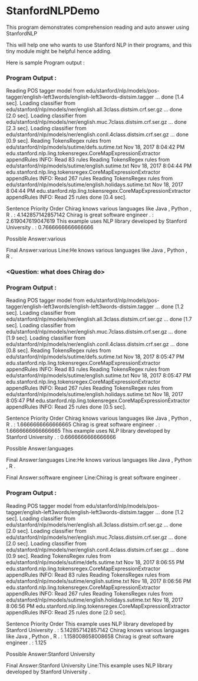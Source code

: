 
# StanfordNLPDemo
This program demonstrates comprehension reading and auto answer using StanfordNLP

This will help one who wants to use Stanford NLP in their programs, and this tiny module might be helpful hence adding.

Here is sample Program output :

### <Question : What software languages Chirag know>

### Program Output :

Reading POS tagger model from edu/stanford/nlp/models/pos-tagger/english-left3words/english-left3words-distsim.tagger ... done [1.4 sec].
Loading classifier from edu/stanford/nlp/models/ner/english.all.3class.distsim.crf.ser.gz ... done [2.0 sec].
Loading classifier from edu/stanford/nlp/models/ner/english.muc.7class.distsim.crf.ser.gz ... done [2.3 sec].
Loading classifier from edu/stanford/nlp/models/ner/english.conll.4class.distsim.crf.ser.gz ... done [0.9 sec].
Reading TokensRegex rules from edu/stanford/nlp/models/sutime/defs.sutime.txt
Nov 18, 2017 8:04:42 PM edu.stanford.nlp.ling.tokensregex.CoreMapExpressionExtractor appendRules
INFO: Read 83 rules
Reading TokensRegex rules from edu/stanford/nlp/models/sutime/english.sutime.txt
Nov 18, 2017 8:04:44 PM edu.stanford.nlp.ling.tokensregex.CoreMapExpressionExtractor appendRules
INFO: Read 267 rules
Reading TokensRegex rules from edu/stanford/nlp/models/sutime/english.holidays.sutime.txt
Nov 18, 2017 8:04:44 PM edu.stanford.nlp.ling.tokensregex.CoreMapExpressionExtractor appendRules
INFO: Read 25 rules
done [0.4 sec].

Sentence Priority Order
Chirag knows various languages like Java , Python , R . : 4.142857142857142
Chirag is great software engineer . : 2.619047619047619
This example uses NLP library developed by Stanford University . : 0.7666666666666666

Possible Answer:various

Final Answer:various
Line:He knows various languages like Java , Python , R .



### <Question: what does Chirag do>

### Program Output :

Reading POS tagger model from edu/stanford/nlp/models/pos-tagger/english-left3words/english-left3words-distsim.tagger ... done [1.2 sec].
Loading classifier from edu/stanford/nlp/models/ner/english.all.3class.distsim.crf.ser.gz ... done [1.7 sec].
Loading classifier from edu/stanford/nlp/models/ner/english.muc.7class.distsim.crf.ser.gz ... done [1.9 sec].
Loading classifier from edu/stanford/nlp/models/ner/english.conll.4class.distsim.crf.ser.gz ... done [0.8 sec].
Reading TokensRegex rules from edu/stanford/nlp/models/sutime/defs.sutime.txt
Nov 18, 2017 8:05:47 PM edu.stanford.nlp.ling.tokensregex.CoreMapExpressionExtractor appendRules
INFO: Read 83 rules
Reading TokensRegex rules from edu/stanford/nlp/models/sutime/english.sutime.txt
Nov 18, 2017 8:05:47 PM edu.stanford.nlp.ling.tokensregex.CoreMapExpressionExtractor appendRules
INFO: Read 267 rules
Reading TokensRegex rules from edu/stanford/nlp/models/sutime/english.holidays.sutime.txt
Nov 18, 2017 8:05:47 PM edu.stanford.nlp.ling.tokensregex.CoreMapExpressionExtractor appendRules
INFO: Read 25 rules
done [0.5 sec].

Sentence Priority Order
Chirag knows various languages like Java , Python , R . : 1.6666666666666665
Chirag is great software engineer . : 1.6666666666666665
This example uses NLP library developed by Stanford University . : 0.6666666666666666

Possible Answer:languages

Final Answer:languages
Line:He knows various languages like Java , Python , R .

Final Answer:software engineer
Line:Chirag is great software engineer .



### <Question : Who developed the library of NLP used here>

### Program Output :

Reading POS tagger model from edu/stanford/nlp/models/pos-tagger/english-left3words/english-left3words-distsim.tagger ... done [1.2 sec].
Loading classifier from edu/stanford/nlp/models/ner/english.all.3class.distsim.crf.ser.gz ... done [2.0 sec].
Loading classifier from edu/stanford/nlp/models/ner/english.muc.7class.distsim.crf.ser.gz ... done [2.0 sec].
Loading classifier from edu/stanford/nlp/models/ner/english.conll.4class.distsim.crf.ser.gz ... done [0.9 sec].
Reading TokensRegex rules from edu/stanford/nlp/models/sutime/defs.sutime.txt
Nov 18, 2017 8:06:55 PM edu.stanford.nlp.ling.tokensregex.CoreMapExpressionExtractor appendRules
INFO: Read 83 rules
Reading TokensRegex rules from edu/stanford/nlp/models/sutime/english.sutime.txt
Nov 18, 2017 8:06:56 PM edu.stanford.nlp.ling.tokensregex.CoreMapExpressionExtractor appendRules
INFO: Read 267 rules
Reading TokensRegex rules from edu/stanford/nlp/models/sutime/english.holidays.sutime.txt
Nov 18, 2017 8:06:56 PM edu.stanford.nlp.ling.tokensregex.CoreMapExpressionExtractor appendRules
INFO: Read 25 rules
done [2.0 sec].

Sentence Priority Order
This example uses NLP library developed by Stanford University . : 5.142857142857142
Chirag knows various languages like Java , Python , R . : 1.158008658008658
Chirag is great software engineer . : 1.125

Possible Answer:Stanford University

Final Answer:Stanford University
Line:This example uses NLP library developed by Stanford University .

